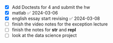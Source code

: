 - [x] Add Doctests for 4 and submit the hw 
- [x] matlab ✅ 2024-03-06
- [x] english essay start revising ✅ 2024-03-08
- [ ] finish the video notes for the exception lecture
- [ ] finish the notes for __str__ and __repl__ 
- [ ] look at the data science project 